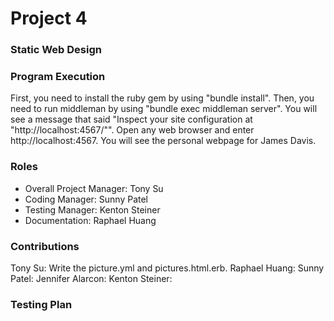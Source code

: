 # Project 4
### Static Web Design

### Program Execution
First, you need to install the ruby gem by using "bundle install". Then, you need to run middleman by using "bundle exec middleman server". You will see a message that said "Inspect your site configuration at "http://localhost:4567/"". Open any web browser and enter http://localhost:4567. You will see the personal webpage for James Davis. 

### Roles
* Overall Project Manager: Tony Su
* Coding Manager: Sunny Patel
* Testing Manager: Kenton Steiner
* Documentation: Raphael Huang

### Contributions
Tony Su: Write the picture.yml and pictures.html.erb. 
Raphael Huang:
Sunny Patel:
Jennifer Alarcon:
Kenton Steiner:
### Testing Plan
